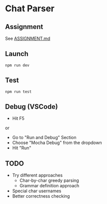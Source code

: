 # Chat Parser

## Assignment
See [ASSIGNMENT.md](./ASSIGNMENT.md)

## Launch

```
npm run dev
```

## Test

```
npm run test
```

## Debug (VSCode)

- Hit F5

or

- Go to "Run and Debug" Section
- Choose "Mocha Debug" from the dropdown
- Hit "Run"


## TODO
- Try different approaches
  - Char-by-char greedy parsing
  - Grammar definition approach
- Special char usernames
- Better correctness checking